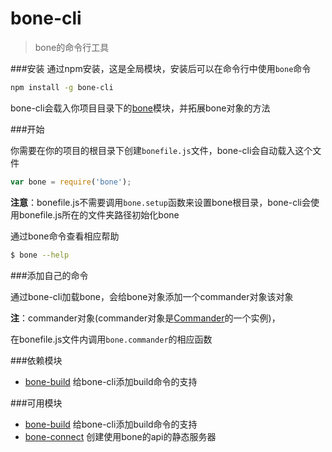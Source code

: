 # bone-cli
> bone的命令行工具

###安装
通过npm安装，这是全局模块，安装后可以在命令行中使用`bone`命令

```sh
npm install -g bone-cli
```

bone-cli会载入你项目目录下的[bone](https://github.com/wyicwx/bone)模块，并拓展bone对象的方法

###开始

你需要在你的项目的根目录下创建`bonefile.js`文件，bone-cli会自动载入这个文件
```js
var bone = require('bone');
```
**注意**：bonefile.js不需要调用`bone.setup`函数来设置bone根目录，bone-cli会使用bonefile.js所在的文件夹路径初始化bone


通过bone命令查看相应帮助
```sh
$ bone --help
```

###添加自己的命令

通过bone-cli加载bone，会给bone对象添加一个commander对象该对象

**注**：commander对象(commander对象是[Commander](https://github.com/tj/commander.js)的一个实例)，

在bonefile.js文件内调用`bone.commander`的相应函数

###依赖模块

+ [bone-build](https://github.com/wyicwx/bone-build) 给bone-cli添加build命令的支持

###可用模块

+ [bone-build](https://github.com/wyicwx/bone-build) 给bone-cli添加build命令的支持
+ [bone-connect](https://github.com/wyicwx/bone-connect) 创建使用bone的api的静态服务器

